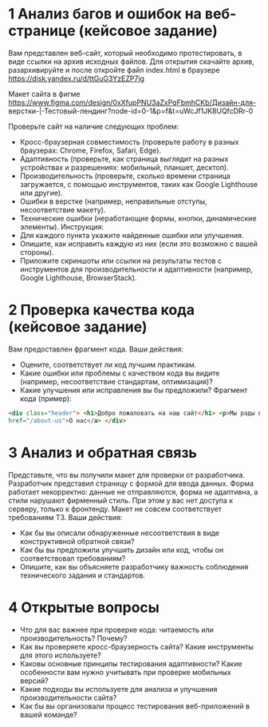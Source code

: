 # 1 Анализ багов и ошибок на веб-странице (кейсовое задание)
Вам представлен веб-сайт, который необходимо протестировать, в виде ссылки на архив исходных
файлов. Для открытия скачайте архив, разархивируйте и после откройте файл index.html в
браузере https://disk.yandex.ru/d/ttGuG3YzEZP7jg

Макет сайта в фигме https://www.figma.com/design/0xXfupPNU3aZxPqFbmhCKb/Дизайн-для-
верстки-|-Тестовый-лендинг?node-id=0-1&p=f&t=uWcJf1JK8UQfcDRr-0

Проверьте сайт на наличие следующих проблем:
- Кросс-браузерная совместимость (проверьте работу в разных браузерах: Chrome, Firefox, Safari,
Edge).
- Адаптивность (проверьте, как страница выглядит на разных устройствах и разрешениях:
мобильный, планшет, десктоп).
- Производительность (проверьте, сколько времени страница загружается, с помощью
инструментов, таких как Google Lighthouse или другие).
- Ошибки в верстке (например, неправильные отступы, несоответствие макету).
- Технические ошибки (неработающие формы, кнопки, динамические элементы).
Инструкция:
- Для каждого пункта укажите найденные ошибки или улучшения.
- Опишите, как исправить каждую из них (если это возможно с вашей стороны).
- Приложите скриншоты или ссылки на результаты тестов с инструментов для производительности
и адаптивности (например, Google Lighthouse, BrowserStack).

# 2 Проверка качества кода (кейсовое задание)
Вам предоставлен фрагмент кода. Ваши действия:
- Оцените, соответствует ли код лучшим практикам.
- Какие ошибки или проблемы с качеством кода вы видите (например, несоответствие
стандартам, оптимизация)?
- Какие улучшения или исправления вы бы предложили?
Фрагмент кода (пример):
```html
<div class="header"> <h1>Добро пожаловать на наш сайт</h1> <p>Мы рады вас видеть!</p> <a
href="/about-us">О нас</a> </div>
```

# 3 Анализ и обратная связь
Представьте, что вы получили макет для проверки от разработчика. Разработчик представил
страницу с формой для ввода данных. Форма работает некорректно: данные не отправляются,
форма не адаптивна, а стили нарушают фирменный стиль. При этом у вас нет доступа к серверу,
только к фронтенду. Макет не совсем соответствует требованиям ТЗ. Ваши действия:
- Как бы вы описали обнаруженные несоответствия в виде конструктивной обратной связи?
- Как бы вы предложили улучшить дизайн или код, чтобы он соответствовал требованиям?
- Опишите, как вы объясняете разработчику важность соблюдения технического задания и
стандартов.

# 4 Открытые вопросы
- Что для вас важнее при проверке кода: читаемость или производительность? Почему?
- Как вы проверяете кросс-браузерность сайта? Какие инструменты для этого используете?
- Каковы основные принципы тестирования адаптивности? Какие особенности вам нужно
учитывать при проверке мобильных версий?
- Какие подходы вы используете для анализа и улучшения производительности сайта?
- Как бы вы организовали процесс тестирования веб-приложений в вашей команде?
